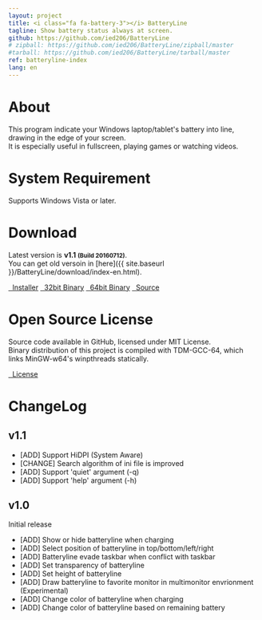 ```yaml
---
layout: project
title: <i class="fa fa-battery-3"></i> BatteryLine
tagline: Show battery status always at screen.
github: https://github.com/ied206/BatteryLine
# zipball: https://github.com/ied206/BatteryLine/zipball/master
#tarball: https://github.com/ied206/BatteryLine/tarball/master
ref: batteryline-index
lang: en
---
```


# <i class="fa fa-fw fa-commenting"></i> About
This program indicate your Windows laptop/tablet's battery into line, drawing in the edge of your screen.  
It is especially useful in fullscreen, playing games or watching videos.   

# <i class="fa fa-fw fa-check"></i> System Requirement
Supports Windows Vista or later.

# <i class="fa fa-fw fa-cloud"></i> Download
Latest version is **v1.1 <small>(Build 20160712)</small>**.  
You can get old versoin in [here]({{ site.baseurl }}/BatteryLine/download/index-en.html).

<a href="{{ site.baseurl }}/BatteryLine/release/v1.1/BatteryLine-v1.1-Installer.exe" class="btn-dark"><i class="fa fa-fw fa-archive"></i>&nbsp;&nbsp;Installer</a>
<a href="{{ site.baseurl }}/BatteryLine/release/v1.1/BatteryLine-v1.1-x86.zip" class="btn-dark"><i class="fa fa-fw fa-tasks"></i>&nbsp;&nbsp;32bit Binary</a>
<a href="{{ site.baseurl }}/BatteryLine/release/v1.1/BatteryLine-v1.1-x64.zip" class="btn-dark"><i class="fa fa-fw fa-tasks"></i>&nbsp;&nbsp;64bit Binary</a>
<a href="{{ site.baseurl }}/BatteryLine/release/v1.1/BatteryLine-v1.1-src.zip" class="btn-dark"><i class="fa fa-fw fa-gears"></i>&nbsp;&nbsp;Source</a>

# <i class="fa fa-fw fa-book"></i> Open Source License
Source code available in GitHub, licensed under MIT License.  
Binary distribution of this project is compiled with TDM-GCC-64, which links MinGW-w64's winpthreads statically.

<a href="https://github.com/ied206/BatteryLine/blob/master/LICENSE" class="btn-dark"><i class="fa fa-book"></i>&nbsp;&nbsp;License</a>

# <i class="fa fa-fw fa-file-text"></i> ChangeLog

## v1.1
- [ADD] Support HiDPI (System Aware)
- [CHANGE] Search algorithm of ini file is improved
- [ADD] Support 'quiet' argument (-q)
- [ADD] Support 'help' argument (-h)

## v1.0
Initial release

- [ADD] Show or hide batteryline when charging
- [ADD] Select position of batteryline in top/bottom/left/right
- [ADD] Batteryline evade taskbar when conflict with taskbar
- [ADD] Set transparency of batteryline
- [ADD] Set height of batteryline
- [ADD] Draw batteryline to favorite monitor in multimonitor envrionment (Experimental)
- [ADD] Change color of batteryline when charging
- [ADD] Change color of batteryline based on remaining battery
